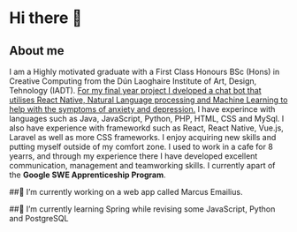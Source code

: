 # Hi there 👋

## About me 

I am a Highly motivated graduate with a First Class Honours BSc (Hons) in Creative Computing from the Dún Laoghaire Institute of Art, Design, Tehnology (IADT). [For my final year project I dveloped a chat bot that utilises React Native, Natural Language processing and Machine Learning to help with the symptoms of anxiety and depression.](https://www.google.com) I have experince with languages such as Java, JavaScript, Python, PHP, HTML, CSS and MySql. I also have experience with frameworkd such as React, React Native, Vue.js, Laravel as well as more CSS frameworks. I enjoy acquiring new skills and putting myself outside of my comfort zone. I used to work in a cafe for 8 yearrs, and through my experience there I have developed excellent communication, management and teamworking skills. I currently apart of the **Google SWE Apprenticeship Program**.

##🔭 I’m currently working on a web app called Marcus Emailius.

##🌱 I’m currently learning Spring while revising some JavaScript, Python and PostgreSQL
<!--
**CaolanOH/CaolanOH** is a ✨ _special_ ✨ repository because its `README.md` (this file) appears on your GitHub profile.

Here are some ideas to get you started:

- 🔭 I’m currently working on ...
- 🌱 I’m currently learning ...
- 👯 I’m looking to collaborate on ...
- 🤔 I’m looking for help with ...
- 💬 Ask me about ...
- 📫 How to reach me: ...
- 😄 Pronouns: ...
- ⚡ Fun fact: ...
-->
